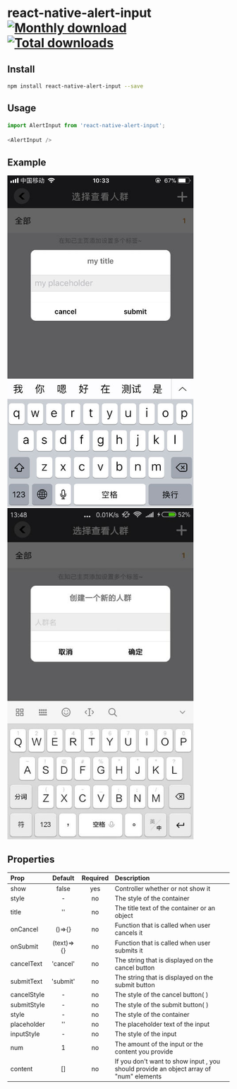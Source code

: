 # react-native-alert-input [![Monthly download](https://img.shields.io/npm/dm/react-native-alert-input.svg)](https://img.shields.io/npm/dm/react-native-alert-input.svg) [![Total downloads](https://img.shields.io/npm/dt/react-native-alert-input.svg)](https://img.shields.io/npm/dt/react-native-alert-input.svg)

## Install

```bash
npm install react-native-alert-input --save
```

## Usage

```javascript
import AlertInput from 'react-native-alert-input';

<AlertInput />
```

## Example

![ios](https://raw.githubusercontent.com/BooYeu/react-native-alert-input/master/images/ios.jpg)
![android](https://raw.githubusercontent.com/BooYeu/react-native-alert-input/master/images/android.jpg)

## Properties

| Prop  | Default  | Required | Description |
| :------------ |:---------------:| :---------------:| :-----|
| show | false | yes | Controller whether or not show it |
| style | - | no | The style of the container |
| title | '' | no | The title text of the container or an object|
| onCancel | ()=>{} | no | Function that is called when user cancels it |
| onSubmit | (text)=>{} | no | Function that is called when user submits it |
| cancelText | 'cancel' | no | The string that is displayed on the cancel button |
| submitText | 'submit' | no | The string that is displayed on the submit button |
| cancelStyle | - | no | The style of the cancel button( <Text> ) |
| submitStyle | - | no | The style of the submit button( <Text> ) |
| style | - | no | The style of the container |
| placeholder | '' | no | The placeholder text of the input |
| inputStyle | - | no | The style of the input |
| num | 1 | no | The amount of the input or the content you provide |
| content | [] | no | If you don't want to show input , you should provide an object array of "num" elements |
